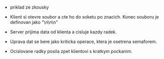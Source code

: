 - priklad ze zkousky

- Klient si otevre soubor a cte ho do soketu po znacich. Konec souboru je definovan jako "\n\n\n"
- Server prijima data od klienta a cisluje kazdy radek.
- Uprava dat se bere jako kriticka operace, ktera je osetrena semaforem.
- Ocislovane radky posila zpet klientovi s kratkym pockanim.
